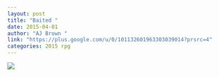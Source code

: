 ```yaml
---
layout: post
title: "Baited "
date: 2015-04-01
author: "AJ Brown "
link: "https://plus.google.com/u/0/101132601963303039014?prsrc=4"
categories: 2015 rpg
---
```

![]({{site.url}}/2015images/Baited.jpg)
